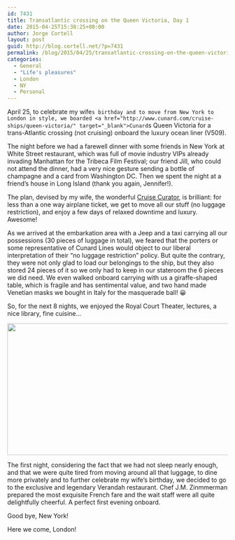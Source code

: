 ```yaml
---
id: 7431
title: Transatlantic crossing on the Queen Victoria, Day 1
date: 2015-04-25T15:38:25+00:00
author: Jorge Cortell
layout: post
guid: http://blog.cortell.net/?p=7431
permalink: /blog/2015/04/25/transatlantic-crossing-on-the-queen-victoria-day-1/
categories:
  - General
  - "Life's pleasures"
  - London
  - NY
  - Personal
---
```

April 25, to celebrate my wife`s birthday and to move from New York to London in style, we boarded <a href="http://www.cunard.com/cruise-ships/queen-victoria/" target="_blank">Cunard`s Queen Victoria</a> for a trans-Atlantic crossing (not cruising) onboard the luxury ocean liner (V509).

The night before we had a farewell dinner with some friends in New York at White Street restaurant, which was full of movie industry VIPs already invading Manhattan for the Tribeca Film Festival; our friend Jill, who could not attend the dinner, had a very nice gesture sending a bottle of champagne and a card from Washington DC. Then we spent the night at a friend’s house in Long Island (thank you again, Jennifer!).

The plan, devised by my wife, the wonderful <a href="http://www.cruisecurator.com/" target="_blank">Cruise Curator</a>, is brilliant: for less than a one way airplane ticket, we get to move all our stuff (no luggage restriction), and enjoy a few days of relaxed downtime and luxury. Awesome!

As we arrived at the embarkation area with a Jeep and a taxi carrying all our possessions (30 pieces of luggage in total), we feared that the porters or some representative of Cunard Lines would object to our liberal interpretation of their “no luggage restriction” policy. But quite the contrary, they were not only glad to load our belongings to the ship, but they also stored 24 pieces of it so we only had to keep in our stateroom the 6 pieces we did need. We even walked onboard carrying with us a giraffe-shaped table, which is fragile and has sentimental value, and two hand made Venetian masks we bought in Italy for the masquerade ball! 😀 

So, for the next 8 nights, we enjoyed the Royal Court Theater, lectures, a nice library, fine cuisine...

<img class="aligncenter" src="https://upload.wikimedia.org/wikipedia/commons/9/9b/Cunard_Queen_Victoria.JPG" alt="" width="529" height="301" />

The first night, considering the fact that we had not sleep nearly enough, and that we were quite tired from moving around all that luggage, to dine more privately and to further celebrate my wife’s birthday, we decided to go to the exclusive and legendary Verandah restaurant. Chef J.M. Zinmmerman prepared the most exquisite French fare and the wait staff were all quite delightfully cheerful. A perfect first evening onboard.

Good bye, New York!

Here we come, London!